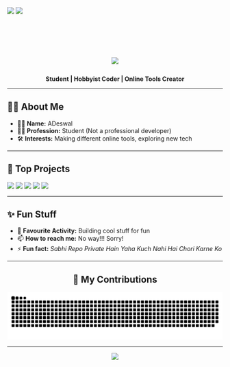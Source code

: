 
<div style="display: inline-block;">
  <img align="left" src="https://img.shields.io/badge/Status-Always%20Online-008000" />
</div>
<div style="display: inline-block;">
  <img align="left" src="https://img.shields.io/badge/Learning%20Something%20New-Always-3d5afe" />
</div>

<br/><br/>

<h1 align="center">
    <img src="https://readme-typing-svg.herokuapp.com/?font=Righteous&size=35&center=true&vCenter=true&width=500&height=70&duration=4000&lines=Hi+There!+👋;+I'm+ADeswal!;Coding+Enthusiast+%F0%9F%92%BB;Tool+Maker+by+Interest+%F0%9F%A7%91%E2%80%8D%F0%9F%92%BB;" />
</h1>

<p align="center">
  <b>Student | Hobbyist Coder | Online Tools Creator</b>
</p>

---

## 🙋‍♂️ About Me

- 👨‍🎓 **Name:** ADeswal  
- 🧑‍💻 **Profession:** Student (Not a professional developer)  
- 🛠 **Interests:** Making different online tools, exploring new tech  


---

## 🚀 Top Projects

<p>
  <a href="https://github.com/adeswal78/pvt"><img src="https://img.shields.io/badge/pvt-Repo-blue?style=flat&logo=github" /></a>
  <a href="https://github.com/adeswal78/adeswal2-proxy"><img src="https://img.shields.io/badge/adeswal2--proxy-Repo-lightgrey?style=flat&logo=github" /></a>
  <a href="https://github.com/adeswal78/txt-extract"><img src="https://img.shields.io/badge/txt--extract-Repo-yellow?style=flat&logo=github" /></a>
  <a href="https://adplay.onrender.com"><img src="https://img.shields.io/badge/vplayer-orange?style=flat&logo=github" /></a>
  <a href="https://github.com/adeswal78/engbyps"><img src="https://img.shields.io/badge/engbyps-Repo-green?style=flat&logo=github" /></a>
</p>

---

## ✨ Fun Stuff

- 🧩 **Favourite Activity:** Building cool stuff for fun  
- 📫 **How to reach me:** No way!!! Sorry!  
- ⚡ **Fun fact:** _Sabhi Repo Private Hain Yaha Kuch Nahi Hai Chori Karne Ko_ 

---

<h2 align="center">🔭 My Contributions </h2>

<div align="center">
  <picture>
    <source
      media="(prefers-color-scheme: dark)"
      srcset="https://raw.githubusercontent.com/platane/snk/output/github-contribution-grid-snake-dark.svg"
    />
    <source
      media="(prefers-color-scheme: light)"
      srcset="https://raw.githubusercontent.com/platane/snk/output/github-contribution-grid-snake.svg"
    />
    <img
      alt="github contribution grid snake animation"
      src="https://raw.githubusercontent.com/platane/snk/output/github-contribution-grid-snake.svg"
    />
  </picture>
</div>

---

<p align="center">
  <img src="https://capsule-render.vercel.app/api?type=waving&color=gradient&height=100&section=footer"/>
</p>
